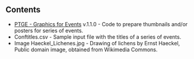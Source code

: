 ## Contents

* [PTGE - Graphics for Events](https://github.com/franfranz/Graphs_and_Pics_Toytools/blob/main/PTGE_Graphics_for_Events/PTGE_Graphics_for_Events.R) v.1.1.0 - Code to prepare thumbnails and/or posters for series of events.
* Conftitles.csv - Sample input file with the titles of a series of events. 
* Image Haeckel_Lichenes.jpg - Drawing of lichens by Ernst Haeckel, Public domain image, obtained from Wikimedia Commons. 
